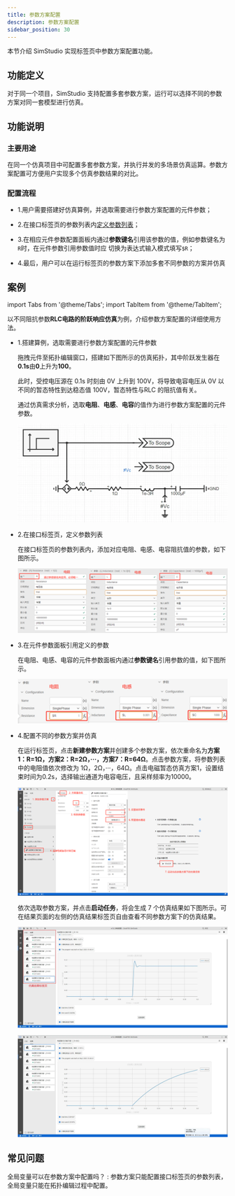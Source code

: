 ```yaml
---
title: 参数方案配置
description: 参数方案配置
sidebar_position: 30
---
```


本节介绍 SimStudio 实现标签页中参数方案配置功能。

## 功能定义

对于同一个项目，SimStudio 支持配置多套参数方案，运行可以选择不同的参数方案对同一套模型进行仿真。

## 功能说明

### 主要用途

在同一个仿真项目中可配置多套参数方案，并执行并发的多场景仿真运算。参数方案配置可方便用户实现多个仿真参数结果的对比。

### 配置流程

- 1.用户需要搭建好仿真算例，并选取需要进行参数方案配置的元件参数；
  
- 2.在接口标签页的参数列表内[定义参数列表](../moduleEncapsulation/pins-list/index.md)；
  
- 3.在相应元件参数配置面板内通过**参数键名**引用该参数的值，例如参数键名为`R`时，在元件参数引用参数值时应
  切换为表达式输入模式填写`$R`；

- 4.最后，用户可以在运行标签页的参数方案下添加多套不同参数的方案并仿真

## 案例

import Tabs from '@theme/Tabs';
import TabItem from '@theme/TabItem';

<Tabs>
<TabItem value="js" label="配置不同的方案进行批量仿真">

以不同阻抗参数**RLC电路的阶跃响应仿真**为例，介绍参数方案配置的详细使用方法。

- 1.搭建算例，选取需要进行参数方案配置的元件参数

  拖拽元件至拓扑编辑窗口，搭建如下图所示的仿真拓扑，其中阶跃发生器在**0.1s**由**0**上升为**100**。
  
  此时，受控电压源在 0.1s 时刻由 0V 上升到 100V，将导致电容电压从 0V 以不同的暂态特性到达稳态值 100V，暂态特性与RLC 的阻抗值有关。

  通过仿真需求分析，选取**电阻**、**电感**、**电容**的值作为进行参数方案配置的元件参数。

  ![RLC 电路阶跃响应仿真拓扑图](./1.png)

- 2.在接口标签页，定义参数列表

  在接口标签页的参数列表内，添加对应电阻、电感、电容阻抗值的参数，如下图所示。

  ![参数列表配置](./2.png)

- 3.在元件参数面板引用定义的参数

  在电阻、电感、电容的元件参数面板内通过**参数键名**引用参数的值，如下图所示。

  ![参数列表引用](./3.png)

- 4.配置不同的参数方案并仿真

  在运行标签页，点击**新建参数方案**并创建多个参数方案，依次重命名为**方案1：R=1Ω，方案2：R=2Ω，···，方案7：R=64Ω**。点击参数方案，将参数列表中的电阻值依次修改为 1Ω，2Ω，···，64Ω。点击电磁暂态仿真方案1，设置结束时间为0.2s，选择输出通道为电容电压，且采样频率为10000。

  ![参数及计算配置方案](./4.png)

  依次选取参数方案，并点击**启动任务**，将会生成 7 个仿真结果如下图所示。可在结果页面的左侧的仿真结果标签页自由查看不同参数方案下的仿真结果。

  ![RLC方案1的仿真结果图](./5.png)

  ![RLC方案7的仿真结果图](./6.png)

</TabItem>
</Tabs>

## 常见问题

全局变量可以在参数方案中配置吗？
:   参数方案只能配置接口标签页的参数列表，全局变量只能在拓扑编辑过程中配置。

